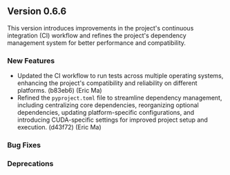 ## Version 0.6.6

This version introduces improvements in the project's continuous integration (CI) workflow and refines the project's dependency management system for better performance and compatibility.

### New Features

- Updated the CI workflow to run tests across multiple operating systems, enhancing the project's compatibility and reliability on different platforms. (b83eb6) (Eric Ma)
- Refined the `pyproject.toml` file to streamline dependency management, including centralizing core dependencies, reorganizing optional dependencies, updating platform-specific configurations, and introducing CUDA-specific settings for improved project setup and execution. (d43f72) (Eric Ma)

### Bug Fixes

### Deprecations
